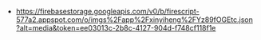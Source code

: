 - https://firebasestorage.googleapis.com/v0/b/firescript-577a2.appspot.com/o/imgs%2Fapp%2Fxinyiheng%2FYz89fOGEtc.json?alt=media&token=ee03013c-2b8c-4127-904d-f748cf118f1e
